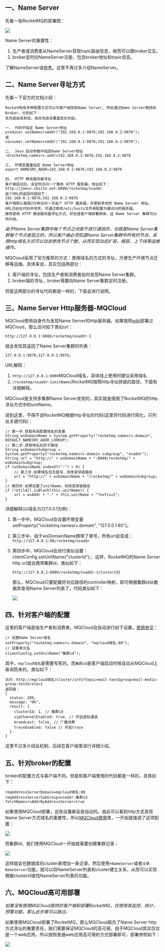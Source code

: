 ## <span id="ns">一、Name Server</span>

先看一张RocketMQ的部署图：

![](./img/1.0.png)

Name Server的重要性：

1. 生产者或消费者从NameServer获取topic路由信息，继而可以跟broker交互。
2. broker定时向NameServer注册，包含broker地址和topic信息。

了解NameServer请[参考](https://blog.csdn.net/a417930422/article/details/52585414)。这里不再过多介绍NameServer。

## <span id="addressing">二、Name Server寻址方式

先看一下官方的文档介绍：

```
RocketMQ有多种配置方式可以令客户端找到Name Server, 然后通过Name Server再找到Broker，分别如下：
优先级由高到低，高优先级会覆盖低优先级。

一、 代码中指定 Name Server地址
producer.setNamesrvAddr("192.168.0.1:9876;192.168.0.2:9876");
或
consumer.setNamesrvAddr("192.168.0.1:9876;192.168.0.2:9876");

二、 Java 启动参数中指定Name Server地址
-Drocketmq.namesrv.addr=192.168.0.1:9876;192.168.0.2:9876

三、 环境变量量指定 Name Server地址
export NAMESRV_ADDR=192.168.0.1:9876;192.168.0.2:9876

四、 HTTP 静态服务器寻址
客户端启动后，会定时访问一个静态 HTTP 服务器，地址如下：
http://jmenv.tbsite.net:8080/rocketmq/nsaddr
返个URL的返回内容如下：
192.168.0.1:9876;192.168.0.2:9876
客户端默认每隔2分钟访问一次返个 HTTP 服务器，并更新本地的 Name Server 地址。
URL已经在代码中写死，可通过修改/etc/hosts文件来配置为要访问的服务器。
推荐使用 HTTP 静态服务器寻址方式，好处是客户端部署简单，且 Name Server 集群可以热升级。
```

*由于Name Server集群中每个节点之间是不进行通信的，也就是Name  Server集群每个节点是孤立的，所以客户端必须知道Name Server集群中所有的节点。采用http域名方式可以动态修改节点个数，从而实现动态扩容，缩容，上下线等运维操作。*

MQCloud采用了官方推荐的方式：使用域名的方式的寻址，方便生产环境节点迁移等运维。具体来说，其实包括两部分：

1. 客户端的寻址，包括生产者和消费者如何发现Name Server集群。
2. broker端的寻址，broker需要向Name Server集群定时注册。

但是这两部分的寻址代码都是一样的，下面会进行说明。

## <span id="http">三、Name Server Http服务器-MQCloud</span>

MQCloud使用自身作为发现Name Server的http服务器。如果按照[wiki](https://github.com/sohutv/mqcloud/wiki)部署过MQCloud，那么访问如下类似url：

```
http://127.0.0.1:8080/rocketmq/nsaddr-1
```

就会发现其返回了Name Server集群的列表：

```
127.0.0.1:9876;127.0.0.2:9876;
```

URL解释：

1. `http://127.0.0.1:8080`MQCloud域名，具体线上使用时建议采用域名
2. `/rocketmq/nsaddr-{unitName}`RocketMQ按照http寻址拼装的路径，下面有详细解释。

MQCloud是支持多集群Name Server发现的，其实就是借用了RocketMQ的http寻址方式中的unitName。

说到这里，不得不说RocketMQ根据http寻址的代码(这里将代码进行简化，只列出关键代码)：

```
// 第一步.获取系统配置域名的变量
String wsDomainName = System.getProperty("rocketmq.namesrv.domain", DEFAULT_NAMESRV_ADDR_LOOKUP);
// 第二步.获取域名后的子路径
String wsDomainSubgroup = System.getProperty("rocketmq.namesrv.domain.subgroup", "nsaddr");
String url = "http://" + wsDomainName + ":8080/rocketmq/" + wsDomainSubgroup;
if (wsDomainName.indexOf(":") > 0) {
    // 第三步.如果域名包含冒号，则改变拼装路径
    url = "http://" + wsDomainName + "/rocketmq/" + wsDomainSubgroup;
}
// 第四步.如果设置了unitName，则改变拼装路径
if (!UtilAll.isBlank(this.unitName)) {
    url = wsAddr + "-" + this.unitName + "?nofix=1";
}
```

详细解释(以域名为127.0.0.1为例)：

1. 第一步中，MQCloud会设置环境变量setProperty("rocketmq.namesrv.domain", "127.0.0.1:80")。

2. 第三步中，由于wsDomainName携带了冒号，所有url会变成：`http://127.0.0.1:80/rocketmq/nsaddr`

3. 第四步中，MQCloud会进行类似设置：clientConfig.setUnitName("clusterId");，这样，RocketMQ的Name Server http url就会携带集群id，类似如下：

   ```
   http://127.0.0.1:8080/rocketmq/nsaddr-{clusterId}
   ```

   那么，MQCloud只要配置好对应路径的controller映射，即可根据集群id从数据库查询Name Server列表了，代码类似如下：

   ![](img/1.2.png)

## <span id="client">四、针对客户端的配置</span>

这里的客户端是指生产者和消费者，MQCloud会自动进行如下设置，[使用参见](https://github.com/sohutv/mqcloud/wiki/4.%E5%AE%A2%E6%88%B7%E7%AB%AF%E7%9A%84%E4%BD%BF%E7%94%A8)：

```
// 设置Name Server域名
setProperty("rocketmq.namesrv.domain", "mqcloud域名:80");
// 设置单元名
clientConfig.setUnitName("集群id");
```

其中，`mqcloud域名`是需要写死的。而`集群id`是客户端启动时候自动从MQCloud上查询而来的，类似如下：

```
访问：http://mqcloud域名/cluster/info?topic=mail-test&group=mail-media-group-test&role=1
返回值：
{
  status: 200,
  message: "OK",
  result: {
    clusterId: 1, // 集群id
    vipChannelEnabled: true, // 开启虚拟通道
    broadcast: false, // 广播消费
    traceEnabled: false // 开启trace
  }
}
```

这里不过多介绍此机制，后续在客户端里进行详细介绍。

## <span id="broker">五、针对broker的配置</span>

broker的配置方式与客户端不同，但是和客户端使用的代码都是一样的，具体如下：

```
rmqAddressServerDomain=mqcloud域名:80
rmqAddressServerSubGroup=nsaddr-集群id
fetchNamesrvAddrByAddressServer=true
```

如果使用MQCloud部署，这些设置都会是自动的。由此可以看到http方式发现Name Server方式域名的重要性，所以[MQCloud使用](https://github.com/sohutv/mqcloud/wiki/3.%E5%88%9B%E5%BB%BA%E9%9B%86%E7%BE%A4)里，一开始就强调了这项配置：

![](img/1.3.png)

而集群id，我们使用MQCloud一开始就需要创建集群记录：

![](img/1.4.png)

这样就会在数据库的cluster表增加一条记录，然后使用`+NameServer`或者`关联NameServer`功能，就可以将NameServer列表和cluster建立关系，从而可以实现根据clusterId查找NameServer列表的功能。

## <span id="deploy">六、MQCloud高可用部署</span>

*如果没有使用MQCloud提供的客户端和部署RocketMQ，仅使用其监控，统计，预警功能，那么此步骤可以跳过。*

如果使用MQCloud部署了RocketMQ，那么MQCloud肩负了Name Server http方式寻址的重要责任，我们需要保证MQCloud的高可用，由于MQCloud其实仅仅是一个web应用，所以按照普通web应用高可用的方式部署即可，部署参照如下：

![](img/1.5.png)